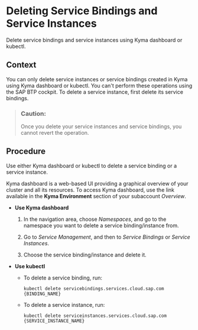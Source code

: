 <!-- loio5deca69978eb471692743089ce1eed77 -->

# Deleting Service Bindings and Service Instances

Delete service bindings and service instances using Kyma dashboard or kubectl.



## Context

You can only delete service instances or service bindings created in Kyma using Kyma dashboard or kubectl. You can't perform these operations using the SAP BTP cockpit. To delete a service instance, first delete its service bindings.

> ### Caution:  
> Once you delete your service instances and service bindings, you cannot revert the operation.



<a name="loio5deca69978eb471692743089ce1eed77__steps-unordered_bkr_vp2_xcc"/>

## Procedure

Use either Kyma dashboard or kubectl to delete a service binding or a service instance.

Kyma dashboard is a web-based UI providing a graphical overview of your cluster and all its resources. To access Kyma dashboard, use the link available in the **Kyma Environment** section of your subaccount *Overview*.

-   **Use Kyma dashboard**

    1.  In the navigation area, choose *Namespaces*, and go to the namespace you want to delete a service binding/instance from.

    2.  Go to *Service Management*, and then to *Service Bindings* or *Service Instances*.

    3.  Choose the service binding/instance and delete it.


-   **Use kubectl**

    -   To delete a service binding, run:

        ```
        kubectl delete servicebindings.services.cloud.sap.com {BINDING_NAME}
        ```

    -   To delete a service instance, run:

        ```
        kubectl delete serviceinstances.services.cloud.sap.com {SERVICE_INSTANCE_NAME}
        ```




